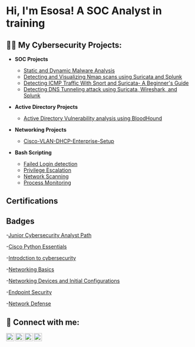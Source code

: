 <h1>Hi, I'm Esosa! A SOC Analyst in training</h1>

<h2>👨‍💻 My Cybersecurity Projects:</h2>

- <b>SOC Projects</b>
  - [Static and Dynamic Malware Analysis](https://github.com/EsosaSEC/Malware-Analysis)
  - [Detecting and Visualizing Nmap scans using Suricata and Splunk](https://github.com/EsosaSEC/Nmap-Suricata-Splunk)
  - [Detecting ICMP Traffic With Snort and Suricata- A Beginner's Guide](https://github.com/EsosaSEC/icmp-detection-snort-suricata)
  - [Detecting DNS Tunneling attack using Suricata, Wireshark, and Splunk](https://github.com/EsosaSEC/DNS-Tunneling-detection-iodine)
    
- <b>Active Directory Projects</b>
  - [Active Directory Vulnerability analysis using BloodHound](https://github.com/EsosaSEC/AD-Vulnerability-Analysis)
  
- <b>Networking Projects</b>
  - [Cisco-VLAN-DHCP-Enterprise-Setup](https://github.com/EsosaSEC/Enterprise-network-setup)

- <b>Bash Scripting</b>
  - [Failed Login detection](https://github.com/EsosaSEC/Failed-Login-Detector)
  - [Privilege Escalation](https://github.com/EsosaSEC/Privilege-Escalation-Detector)
  - [Network Scanning](https://github.com/EsosaSEC/Network-Scanner)
  - [Process Monitoring]()

<h2> Certifications</h2>


<h2> Badges </h2>

-[Junior Cybersecurity Analyst Path](https://www.credly.com/badges/7cc9fd9b-ed93-4cf9-b953-e83a3b3f5dc3) 

-[Cisco Python Essentials](https://www.credly.com/badges/6590e237-761a-40a3-85b3-58f9fa8bcba7) 

-[Introdction to cybersecurity](https://www.credly.com/badges/7d8ced54-ea89-4fed-8897-2a38067172c7) 

-[Networking Basics](https://www.credly.com/badges/763f1542-8551-47b7-bb94-e2b7ad51b172) 

-[Networking Devices and Initial Configurations](https://www.credly.com/badges/06545449-6025-46db-9805-0a12daef6805) 

-[Endpoint Security](https://www.credly.com/badges/780fbfe5-0def-4bf7-8d55-07d88e2b803a)

-[Network Defense](https://www.credly.com/badges/ca84d792-5750-42f1-bade-c1aa8059cb0c) 


<h2> 🤳 Connect with me:</h2>

[<img align="left" alt="Esosa | medium" width="22px" src="https://cdn.jsdelivr.net/npm/simple-icons@v3/icons/medium.svg" />][medium]
[<img align="left" alt="Esosa | Twitter" width="22px" src="https://cdn.jsdelivr.net/npm/simple-icons@v3/icons/twitter.svg" />][twitter]
[<img align="left" alt="Esosa | LinkedIn" width="22px" src="https://cdn.jsdelivr.net/npm/simple-icons@v3/icons/linkedin.svg" />][linkedin]
[<img align="left" alt="Esosa | Instagram" width="22px" src="https://cdn.jsdelivr.net/npm/simple-icons@v3/icons/instagram.svg" />][instagram]

[twitter]: https://twitter.com/J_e_r_m_a_i_ne
[medium]: https://medium.com/@esosaokonedo1999
[instagram]: https://www.instagram.com/okonedo_esosa/
[linkedin]: https://linkedin.com/in/esosa-okonedo-a1916a188

